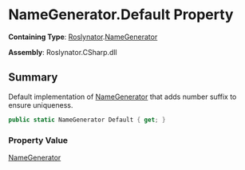 # NameGenerator\.Default Property

**Containing Type**: [Roslynator](../../README.md)\.[NameGenerator](../README.md)

**Assembly**: Roslynator\.CSharp\.dll

## Summary

Default implementation of [NameGenerator](../README.md) that adds number suffix to ensure uniqueness\.

```csharp
public static NameGenerator Default { get; }
```

### Property Value

[NameGenerator](../README.md)

